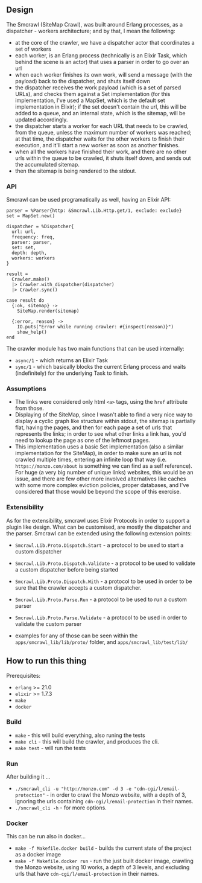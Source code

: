 ## Design

The Smcrawl (SiteMap Crawl), was built around Erlang processes, as a dispatcher - workers architecture; and by that, I mean the following:
- at the core of the crawler, we have a dispatcher actor that coordinates a set of workers
- each worker, is an Erlang process (technically is an Elixir Task, which behind the scene is an actor) that uses a parser in order to go over an url
- when each worker finishes its own work, will send a message (with the payload) back to the dispatcher, and shuts itself down
- the dispatcher receives the work payload (which is a set of parsed URLs), and checks them against a Set implementation (for this implementation, I've used a MapSet, which is the default set implementation in Elixir); if the set doesn't contain the url, this will be added to a queue, and an internal state, which is the sitemap, will be updated accordingly.
- the dispatcher starts a worker for each URL that needs to be crawled, from the queue, unless the maximum number of workers was reached; at that time, the dispatcher waits for the other workers to finish their execution, and it'll start a new worker as soon as another finishes.
- when all the workers have finished their work, and there are no other urls within the queue to be crawled, it shuts itself down, and sends out the accumulated sitemap.
- then the sitemap is being rendered to the stdout.

### API

Smcrawl can be used programatically as well, having an Elixir API:

```
parser = %Parser{http: &Smcrawl.Lib.Http.get/1, exclude: exclude}
set = MapSet.new()

dispatcher = %Dispatcher{
  url: url,
  frequency: freq,
  parser: parser,
  set: set,
  depth: depth,
  workers: workers
}

result =
  Crawler.make()
  |> Crawler.with_dispatcher(dispatcher)
  |> Crawler.sync()

case result do
  {:ok, sitemap} ->
    SiteMap.render(sitemap)

  {:error, reason} ->
    IO.puts("Error while running crawler: #{inspect(reason)}")
    show_help()
end
```

The crawler module has two main functions that can be used internally:
- `async/1` - which returns an Elixir Task
- `sync/1` - which basically blocks the current Erlang process and waits (indefinitely) for the underlying Task to finish.

### Assumptions

- The links were considered only html `<a>` tags, using the `href` attribute from those.
- Displaying of the SiteMap, since I wasn't able to find a very nice way to display a cyclic graph like structure within stdout, the sitemap is partially flat, having the pages, and then for each page a set of urls that represents the links; in order to see what other links a link has, you'd need to lookup the page as one of the leftmost pages.
- This implementation uses a basic Set implementation (also a similar implementation for the SiteMap), in order to make sure an url is not crawled multiple times, entering an infinite loop that way (i.e. `https://monzo.com/about` is something we can find as a self reference). For huge (a very big number of unique links) websites, this would be an issue, and there are few other more involved alternatives like caches with some more complex eviction policies, proper databases, and I've considered that those would be beyond the scope of this exercise.

### Extensibility

As for the extensibility, smcrawl uses Elixir Protocols in order to support a plugin like design.
What can be customised, are mostly the dispatcher and the parser.
Smcrawl can be extended using the following extension points:

- `Smcrawl.Lib.Proto.Dispatch.Start` - a protocol to be used to start a custom dispatcher
- `Smcrawl.Lib.Proto.Dispatch.Validate` - a protocol to be used to validate a custom dispatcher before being started
- `Smcrawl.Lib.Proto.Dispatch.With` - a protocol to be used in order to be sure that the crawler accepts a custom dispatcher.

- `Smcrawl.Lib.Proto.Parse.Run` - a protocol to be used to run a custom parser
- `Smcrawl.Lib.Proto.Parse.Validate` - a protocol to be used in order to validate the custom parser

- examples for any of those can be seen within the `apps/smcrawl_lib/lib/proto/` folder, and `apps/smcrawl_lib/test/lib/`

## How to run this thing

Prerequisites:

- `erlang` >= 21.0
- `elixir` >= 1.7.3
- `make`
- `docker`

### Build

- `make` - this will build everything, also runing the tests
- `make cli` - this will build the crawler, and produces the cli.
- `make test` - will run the tests

### Run

After building it ...
- `./smcrawl_cli -u "http://monzo.com" -d 3 -e "cdn-cgi/l/email-protection"` - in order to crawl the Monzo website, with a depth of 3, ignoring the urls containing `cdn-cgi/l/email-protection` in their names.
- `./smcrawl_cli -h` - for more options.

### Docker

This can be run also in docker...

- `make -f Makefile.docker build` - builds the current state of the project as a docker image
- `make -f Makefile.docker run` - run the just built docker image, crawling the Monzo website, using 10 works, a depth of 3 levels, and excluding urls that have `cdn-cgi/l/email-protection` in their names.
